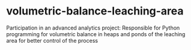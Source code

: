 # volumetric-balance-leaching-area
Participation in an advanced analytics project: Responsible for Python programming for  volumetric balance in heaps and ponds of the leaching area for better control of the process
